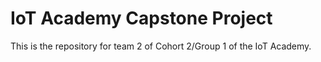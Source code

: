 # IoT Academy Capstone Project

This is the repository for team 2 of Cohort 2/Group 1 of the IoT Academy.
